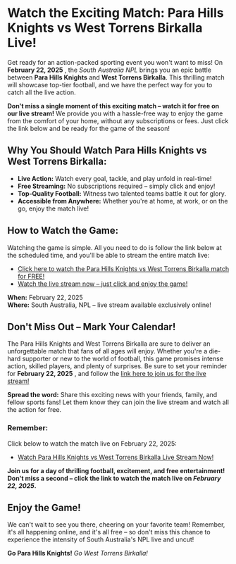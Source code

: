 # Watch the Exciting Match: Para Hills Knights vs West Torrens Birkalla Live!

Get ready for an action-packed sporting event you won't want to miss! On **February 22, 2025** , the _South Australia NPL_ brings you an epic battle between **Para Hills Knights** and **West Torrens Birkalla**. This thrilling match will showcase top-tier football, and we have the perfect way for you to catch all the live action.

**Don't miss a single moment of this exciting match – watch it for free on our live stream!** We provide you with a hassle-free way to enjoy the game from the comfort of your home, without any subscriptions or fees. Just click the link below and be ready for the game of the season!

## Why You Should Watch Para Hills Knights vs West Torrens Birkalla:

- **Live Action:** Watch every goal, tackle, and play unfold in real-time!
- **Free Streaming:** No subscriptions required – simply click and enjoy!
- **Top-Quality Football:** Witness two talented teams battle it out for glory.
- **Accessible from Anywhere:** Whether you're at home, at work, or on the go, enjoy the match live!

## How to Watch the Game:

Watching the game is simple. All you need to do is follow the link below at the scheduled time, and you'll be able to stream the entire match live:

- [Click here to watch the Para Hills Knights vs West Torrens Birkalla match for FREE!](https://tinyurl.com/livestreamfreeo?st=Para+Hills+Knights+vs+West+Torrens+Birkalla&si=gh)
- [Watch the live stream now – just click and enjoy the game!](https://tinyurl.com/livestreamfreeo?st=Para+Hills+Knights+vs+West+Torrens+Birkalla&si=gh)

**When:** February 22, 2025  
**Where:** South Australia, NPL – live stream available exclusively online!

## Don't Miss Out – Mark Your Calendar!

The Para Hills Knights and West Torrens Birkalla are sure to deliver an unforgettable match that fans of all ages will enjoy. Whether you're a die-hard supporter or new to the world of football, this game promises intense action, skilled players, and plenty of surprises. Be sure to set your reminder for **February 22, 2025** , and follow the [link here to join us for the live stream!](https://tinyurl.com/livestreamfreeo?st=Para+Hills+Knights+vs+West+Torrens+Birkalla&si=gh)

**Spread the word:** Share this exciting news with your friends, family, and fellow sports fans! Let them know they can join the live stream and watch all the action for free.

### Remember:

Click below to watch the match live on February 22, 2025:

- [Watch Para Hills Knights vs West Torrens Birkalla Live Stream Now!](https://tinyurl.com/livestreamfreeo?st=Para+Hills+Knights+vs+West+Torrens+Birkalla&si=gh)

**Join us for a day of thrilling football, excitement, and free entertainment! Don't miss a second – click the link to watch the match live on _February 22, 2025_.**

## Enjoy the Game!

We can't wait to see you there, cheering on your favorite team! Remember, it's all happening online, and it's all free – so don't miss this chance to experience the intensity of South Australia's NPL live and uncut!

**Go Para Hills Knights!** _Go West Torrens Birkalla!_

